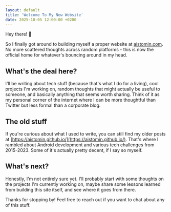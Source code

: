 ```yaml
---
layout: default
title: 'Welcome To My New Website'
date: 2025-10-05 12:00:00 +0200
---
```


Hey there! 👋

So I finally got around to building myself a proper website at [aistomin.com](https://aistomin.com). No more scattered thoughts across random platforms - this is now the official home for whatever's bouncing around in my head.

## What's the deal here?

I'll be writing about tech stuff (because that's what I do for a living), cool projects I'm working on, random thoughts that might actually be useful to someone, and basically anything that seems worth sharing. Think of it as my personal corner of the internet where I can be more thoughtful than Twitter but less formal than a corporate blog.

## The old stuff

If you're curious about what I used to write, you can still find my older posts at [https://aistomin.github.io/](https://aistomin.github.io/). That's where I rambled about Android development and various tech challenges from 2015-2023. Some of it's actually pretty decent, if I say so myself.

## What's next?

Honestly, I'm not entirely sure yet. I'll probably start with some thoughts on the projects I'm currently working on, maybe share some lessons learned from building this site itself, and see where it goes from there.

Thanks for stopping by! Feel free to reach out if you want to chat about any of this stuff.
